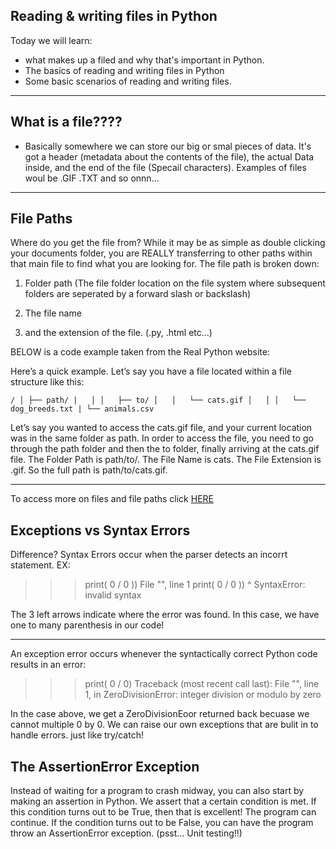 ## Reading & writing files in Python


Today we will learn:
- what makes up a filed and why that's important in Python.
- The basics of reading and writing files in Python
- Some basic scenarios of reading and writing files.
---------------------------
## What is a file???? 

- Basically somewhere we can store our big or smal pieces of data. It's got a header (metadata about the contents of the file), the actual Data inside, and the end of the file (Specail characters). Examples of files woul be .GIF .TXT and so onnn...
------------------------------------
## File Paths
Where do you get the file from? While it may be as simple as double clicking your documents folder, you are REALLY transferring to other paths within that main file to find what  you are looking for. The file path is broken down:

 1. Folder path (The file folder location on the file system where subsequent folders are seperated by a forward slash or backslash)

2. The file name

3. and the extension of the file. (.py, .html etc...)

BELOW is a code example taken from the Real Python website:

Here’s a quick example. Let’s say you have a file located within a file structure like this:

`/
│
├── path/
|   │
│   ├── to/
│   │   └── cats.gif
│   │
│   └── dog_breeds.txt
|
└── animals.csv `

Let’s say you wanted to access the cats.gif file, and your current location was in the same folder as path. In order to access the file, you need to go through the path folder and then the to folder, finally arriving at the cats.gif file. The Folder Path is path/to/. The File Name is cats. The File Extension is .gif. So the full path is path/to/cats.gif.

--------------------------------
To access more on files and file paths click [HERE](https://realpython.com/read-write-files-python/)


 
## Exceptions vs Syntax Errors

Difference?
Syntax Errors occur when the parser detects an incorrt statement. EX:

>>> print( 0 / 0 ))
  File "<stdin>", line 1
    print( 0 / 0 ))
                  ^
SyntaxError: invalid syntax

The 3 left arrows indicate where the error was found. In this case, we have one to many parenthesis in our code! 

---------------------------
An exception error occurs whenever the syntactically correct Python code results in an error:

>>> print( 0 / 0)
Traceback (most recent call last):
  File "<stdin>", line 1, in <module>
ZeroDivisionError: integer division or modulo by zero

In the case above, we get a ZeroDivisionEoor returned back becuase we cannot multiple 0 by 0. We can raise our own exceptions that are bulit in to handle errors. just like try/catch!

## The AssertionError Exception
Instead of waiting for a program to crash midway, you can also start by making an assertion in Python. We assert that a certain condition is met. If this condition turns out to be True, then that is excellent! The program can continue. If the condition turns out to be False, you can have the program throw an AssertionError exception. (psst... Unit testing!!)

